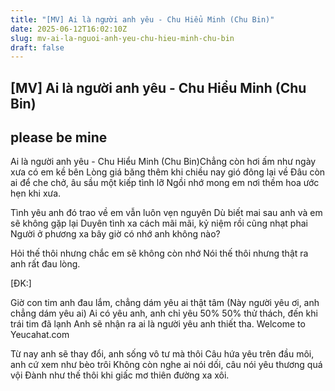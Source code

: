 ```yaml
---
title: "[MV] Ai là người anh yêu - Chu Hiểu Minh (Chu Bin)"
date: 2025-06-12T16:02:10Z
slug: mv-ai-la-nguoi-anh-yeu-chu-hieu-minh-chu-bin
draft: false
---
```


## [MV] Ai là người anh yêu - Chu Hiểu Minh (Chu Bin)

## please be mine

Ai là người anh yêu - Chu Hiểu Minh (Chu Bin)Chẳng còn hơi ấm như ngày xưa có em kề bên
Lòng giá băng thêm khi chiều nay gió đông lại về
Đâu còn ai để che chở, âu sầu một kiếp tình lỡ
Ngồi nhớ mong em nơi thềm hoa ước hẹn khi xưa.

Tình yêu anh đó trao về em vẫn luôn vẹn nguyên
Dù biết mai sau anh và em sẽ không gặp lại
Duyên tình xa cách mãi mãi, kỷ niệm rồi cũng nhạt phai
Người ở phương xa bây giờ có nhớ anh không nào?

Hỏi thế thôi nhưng chắc em sẽ không còn nhớ
Nói thế thôi nhưng thật ra anh rất đau lòng.

[ĐK:]

Giờ con tim anh đau lắm, chẳng dám yêu ai thật tâm
(Này người yêu ơi, anh chẳng dám yêu ai)
Ai có yêu anh, anh chỉ yêu 50%
50% thử thách, đến khi trái tim đã lạnh
Anh sẽ nhận ra ai là người yêu anh thiết tha.
Welcome to Yeucahat.com

Từ nay anh sẽ thay đổi, anh sống vô tư mà thôi
Câu hứa yêu trên đầu môi, anh cứ xem như bèo trôi
Không còn nghe ai nói dối, câu nói yêu
thương quá vội
Đành như thế thôi khi giấc mơ thiên đường xa xôi.